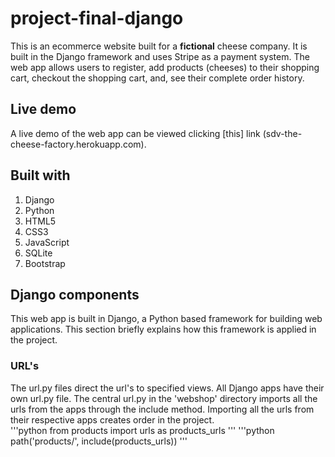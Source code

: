 # project-final-django
This is an ecommerce website built for a **fictional** cheese company. It is built in the Django framework and uses Stripe as a payment system. The web app allows users to register, add products (cheeses) to their shopping cart, checkout the shopping cart,  and, see their complete order history.  

## Live demo
A live demo of the web app can be viewed clicking [this] link (sdv-the-cheese-factory.herokuapp.com). 

## Built with
1. Django
2. Python
3. HTML5
4. CSS3
5. JavaScript
6. SQLite
7. Bootstrap 

## Django components
This web app is built in Django, a Python based framework for building web applications. This section briefly explains how this framework is applied in the project. 
### URL's
The url.py files direct the url's to specified views. All Django apps have their own url.py file. The central url.py in the 'webshop' directory imports all the urls from the apps through the include method. Importing all the urls from their respective apps creates order in the project.  
'''python
from products import urls as products_urls
'''
'''python
path('products/', include(products_urls))
'''
